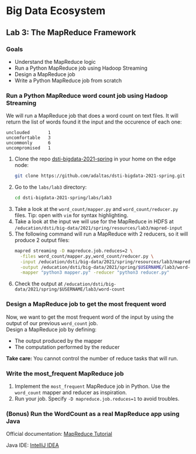 # Big Data Ecosystem

## Lab 3: The MapReduce Framework

### Goals

- Understand the MapReduce logic
- Run a Python MapReduce job using Hadoop Streaming
- Design a MapReduce job
- Write a Python MapReduce job from scratch

### Run a Python MapReduce word count job using Hadoop Streaming

We will run a MapReduce job that does a word count on text files. It will return the list of words found it the input and the occurence of each one:

```
unclouded       1
uncomfortable   3
uncommonly      6
uncompromised   1
```

1. Clone the repo [dsti-bigdata-2021-spring](https://github.com/adaltas/dsti-bigdata-2021-spring.git) in your home on the edge node:
   ```sh
   git clone https://github.com/adaltas/dsti-bigdata-2021-spring.git
   ```
2. Go to the `labs/lab3` directory:
   ```sh
   cd dsti-bigdata-2021-spring/labs/lab3
   ```
3. Take a look at the `word_count/mapper.py` and `word_count/reducer.py` files. Tip: open with `vim` for syntax highlighting.
4. Take a look at the input we will use for the MapReduce in HDFS at `/education/dsti/big-data/2021/spring/resources/lab3/mapred-input`
5. The following command will run a MapReduce with 2 reducers, so it will produce 2 output files:
   ```sh
   mapred streaming -D mapreduce.job.reduces=2 \
     -files word_count/mapper.py,word_count/reducer.py \
     -input /education/dsti/big-data/2021/spring/resources/lab3/mapred-input \
     -output /education/dsti/big-data/2021/spring/$USERNAME/lab3/word-count \
     -mapper "python3 mapper.py" -reducer "python3 reducer.py"
   ```
6. Check the output at `/education/dsti/big-data/2021/spring/$USERNAME/lab3/word-count`

### Design a MapReduce job to get the most frequent word

Now, we want to get the most frequent word of the input by using the output of our previous `word_count` job.  
Design a MapReduce job by defining:

- The output produced by the mapper
- The computation performed by the reducer

**Take care:** You cannot control the number of reduce tasks that will run.

### Write the most_frequent MapReduce job

1. Implement the `most_frequent` MapReduce job in Python. Use the `word_count` mapper and reducer as inspiration.
2. Run your job. Specify `-D mapreduce.job.reduces=1` to avoid troubles.

### (Bonus) Run the WordCount as a real MapReduce app using Java

Official documentation: [MapReduce Tutorial](https://hadoop.apache.org/docs/current/hadoop-mapreduce-client/hadoop-mapreduce-client-core/MapReduceTutorial.html)

Java IDE: [IntelliJ IDEA](https://www.jetbrains.com/idea/download)
